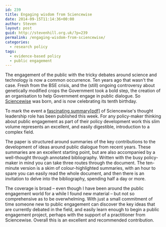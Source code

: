 ```yaml
---
id: 239
title: Engaging wisdom from Sciencewise
date: 2014-09-15T11:14:36+00:00
author: Steven
layout: post
guid: http://stevenhill.org.uk/?p=239
permalink: /engaging-wisdom-from-sciencewise/
categories:
  - research policy
tags:
  - evidence-based policy
  - public engagement
---
```

The engagement of the public with the tricky debates around science and technology is now a common occurrence. Ten years ago that wasn't the case. Fresh from the BSE crisis, and the (still) ongoing controversy about genetically modified crops the Government took a bold step, the creation of an organisation to help Government engage in public dialogue. So [Sciencewise](http://www.sciencewise-erc.org.uk/) was born, and is now celebrating its tenth birthday.

To mark the event a [fascinating summary[pdf]](http://www.sciencewise-erc.org.uk/cms/assets/Uploads/Best-ofFINAL.pdf) of Sciencewise's thought leadership role has been published this week. For any policy-maker thinking about public engagement as part of their policy development work this slim volume represents an excellent, and easily digestible, introduction to a complex field.

The paper is structured around summaries of the key contributions to the development of ideas around public dialogue from recent years. These summaries are an excellent starting point, but are also accompanied by a well-thought through annotated bibliography. Written with the busy policy-maker in mind you can take three routes through the document. The ten-minute version is a skim of colour-highlighted summaries, with an hour to spare you can easily read the whole document, and then there is an invitation to delve into the bibliography, spending half a day or more. 

The coverage is broad &#8211; even though I have been around the public engagement world for a while I found new material &#8211; but not so comprehensive as to be overwhelming. With just a small commitment of time someone new to public engagement can discover the key ideas that are currently debated in the field, and easily learn enough to begin a public engagement project, perhaps with the support of a practitioner from Sciencewise. Overall this is an excellent and recommended contribution.

&nbsp;
